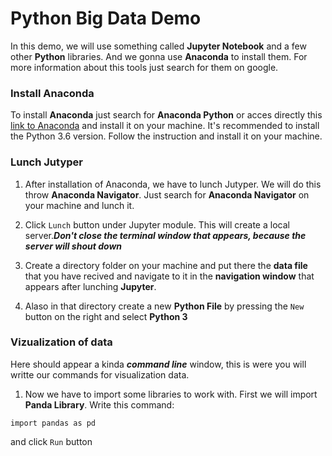# Python Big Data Demo

In this demo, we will use something called **Jupyter Notebook** and a few other **Python** libraries. And we gonna use **Anaconda** to install them. For more information about this tools just search for them on google.

### Install Anaconda
To install **Anaconda** just search for **Anaconda Python** or acces directly this [link to Anaconda](https://anaconda.org/) and install it on your machine. It's recommended to install the Python 3.6 version. Follow the instruction and install it on your machine.

### Lunch Jutyper
1. After installation of Anaconda, we have to lunch Jutyper. We will do this throw **Anaconda Navigator**. Just search for **Anaconda Navigator** on your machine and lunch it.

2. Click `Lunch` button under Jupyter module. This will create a local server.***Don't close the terminal window that appears, because the server will shout down***

3. Create a directory folder on your machine and put there the **data file** that you have recived and navigate to it in the **navigation window** that appears after lunching **Jupyter**.

4. Alaso in that directory create a new **Python File** by pressing the `New` button on the right and select **Python 3**

### Vizualization of data
Here should appear a kinda ***command line*** window, this is were you will writte our commands for visualization data.

1. Now we have to import some libraries to work with. First we will import **Panda Library**. Write this command:
```
import pandas as pd
```
and click `Run` button
